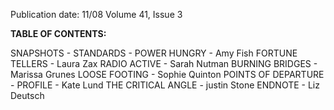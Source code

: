 Publication date: 11/08
Volume 41, Issue 3

**TABLE OF CONTENTS:**

SNAPSHOTS - 
STANDARDS - 
POWER HUNGRY - Amy Fish
FORTUNE TELLERS - Laura Zax
RADIO ACTIVE - Sarah Nutman
BURNING BRIDGES - Marissa Grunes
LOOSE FOOTING - Sophie Quinton
POINTS OF DEPARTURE - 
PROFILE - Kate Lund
THE CRITICAL ANGLE - justin Stone
ENDNOTE - Liz Deutsch

